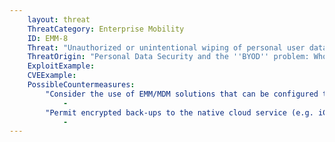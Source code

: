 ```yaml
---
    layout: threat
    ThreatCategory: Enterprise Mobility
    ID: EMM-8
    Threat: "Unauthorized or unintentional wiping of personal user data from devices"
    ThreatOrigin: "Personal Data Security and the ''BYOD'' problem: Who is Truly at Risk? [^7]"
    ExploitExample:
    CVEExample:
    PossibleCountermeasures:
        "Consider the use of EMM/MDM solutions that can be configured to require dual authorization (two administrative users) to trigger device wipe functions, or at a minimum, solutions for which wiping functions involve multiple steps to complete.":
            - 
        "Permit encrypted back-ups to the native cloud service (e.g. iCloud Backup & Storage) to enable restoration of personal, and optionally managed enterprise data, which may have been accidentally or maliciously deleted from an enrolled mobile device.":
            - 
---
```

